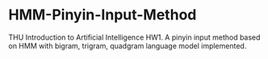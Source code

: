 # HMM-Pinyin-Input-Method
THU Introduction to Artificial Intelligence HW1. A pinyin input method based on HMM with bigram, trigram, quadgram language model implemented.
